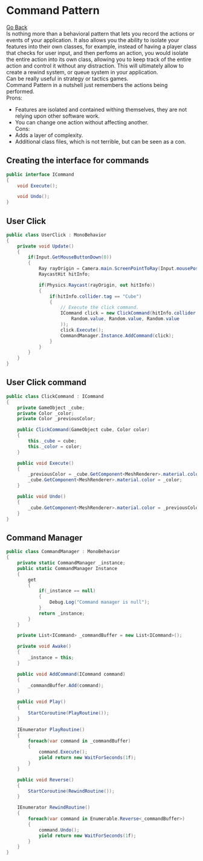 # Command Pattern
[Go Back](../../README.md)<br>
Is nothing more than a behavioral pattern that lets you record the actions or events of your application. It also allows you the ability to isolate your features into their own classes, for example, instead of having a player class that checks for user input, and then perfoms an action, you would isolate the entire action into its own class, allowing you to keep track of the entire action and control it without any distraction. This will ultimately allow to create a rewind system, or queue system in your application.<br>
Can be really useful in strategy or tactics games.<br>
Command Pattern in a nutshell just remembers the actions being performed.<br>
Prons:
- Features are isolated and contained withing themselves, they are not relying upon other software work.
- You can change one action without affecting another.<br>
Cons:
- Adds a layer of complexity.
- Additional class files, which is not terrible, but can be seen as a con.
## Creating the interface for commands
```c#
public interface ICommand
{
    void Execute();

    void Undo();
}
```
## User Click
```c#
public class UserClick : MonoBehavior
{
    private void Update()
    {
        if(Input.GetMouseButtonDown(0))
        {
            Ray rayOrigin = Camera.main.ScreenPointToRay(Input.mousePosition);
            RaycastHit hitInfo;

            if(Physics.Raycast(rayOrigin, out hitInfo))
            {
                if(hitInfo.collider.tag == "Cube")
                {
                    // Execute the click command.
                    ICommand click = new ClickCommand(hitInfo.collider.gameObject, new Color(
                        Random.value, Random.value, Random.value
                    ));
                    click.Execute();
                    CommandManager.Instance.AddCommand(click);
                }
            }
        }
    }
}
```
## User Click command
```c#
public class ClickCommand : ICommand
{
    private GameObject _cube;
    private Color _color;
    private Color _previousColor;

    public ClickCommand(GameObject cube, Color color)
    {
        this._cube = cube;
        this._color = color;
    }

    public void Execute()
    {
        _previousColor = _cube.GetComponent<MeshRenderer>.material.color;
        _cube.GetComponent<MeshRenderer>.material.color = _color;
    }

    public void Undo()
    {
        _cube.GetComponent<MeshRenderer>.material.color = _previousColor;
    }
}
```
## Command Manager
```c#
public class CommandManager : MonoBehavior
{
    private static CommandManager _instance;
    public static CommandManager Instance
    {
        get
        {
            if(_instance == null)
            {
                Debug.Log("Command manager is null");
            }
            return _instance;
        }
    }

    private List<ICommand> _commandBuffer = new List<ICommand>();

    private void Awake()
    {
        _instance = this;
    }

    public void AddCommand(ICommand command)
    {
        _commandBuffer.Add(command);
    }

    public void Play()
    {
        StartCoroutine(PlayRoutine());
    }

    IEnumerator PlayRoutine()
    {
        foreach(var command in _commandBuffer)
        {
            command.Execute();
            yield return new WaitForSeconds(1f);
        }
    }

    public void Reverse()
    {
        StartCoroutine(RewindRoutine());
    }

    IEnumerator RewindRoutine()
    {
        foreach(var command in Enumerable.Reverse<_commandBuffer>)
        {
            command.Undo();
            yield return new WaitForSeconds(1f);
        }
    }
}
```